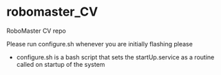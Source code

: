 # robomaster_CV

RoboMaster CV repo

Please run configure.sh whenever you are initially flashing please

- configure.sh is a bash script that sets the startUp.service as a routine called on startup of the system